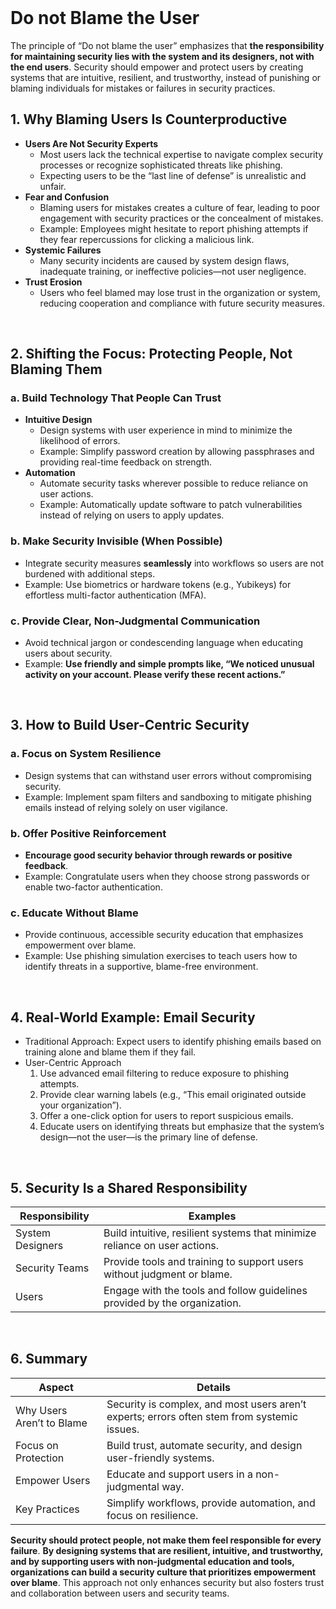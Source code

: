 <br>

# Do not Blame the User
The principle of “Do not blame the user” emphasizes that **the responsibility for maintaining security lies with the system and its designers, not with the end users**. Security should empower and protect users by creating systems that are intuitive, resilient, and trustworthy, instead of punishing or blaming individuals for mistakes or failures in security practices.

## 1. Why Blaming Users Is Counterproductive
  - **Users Are Not Security Experts**
    - Most users lack the technical expertise to navigate complex security processes or recognize sophisticated threats like phishing.
    - Expecting users to be the “last line of defense” is unrealistic and unfair.
  - **Fear and Confusion**
    - Blaming users for mistakes creates a culture of fear, leading to poor engagement with security practices or the concealment of mistakes.
    - Example: Employees might hesitate to report phishing attempts if they fear repercussions for clicking a malicious link.
  - **Systemic Failures**
    - Many security incidents are caused by system design flaws, inadequate training, or ineffective policies—not user negligence.
  - **Trust Erosion**
    - Users who feel blamed may lose trust in the organization or system, reducing cooperation and compliance with future security measures.  
<br>

## 2. Shifting the Focus: Protecting People, Not Blaming Them

### a. Build Technology That People Can Trust
  - **Intuitive Design**
    - Design systems with user experience in mind to minimize the likelihood of errors.
    - Example: Simplify password creation by allowing passphrases and providing real-time feedback on strength.
  - **Automation**
    - Automate security tasks wherever possible to reduce reliance on user actions.
    - Example: Automatically update software to patch vulnerabilities instead of relying on users to apply updates.

### b. Make Security Invisible (When Possible)
  - Integrate security measures **seamlessly** into workflows so users are not burdened with additional steps.
  - Example: Use biometrics or hardware tokens (e.g., Yubikeys) for effortless multi-factor authentication (MFA).

### c. Provide Clear, Non-Judgmental Communication
  - Avoid technical jargon or condescending language when educating users about security.
  - Example: **Use friendly and simple prompts like, “We noticed unusual activity on your account. Please verify these recent actions.”**  
<br>

## 3. How to Build User-Centric Security

### a. Focus on System Resilience
  - Design systems that can withstand user errors without compromising security.
  - Example: Implement spam filters and sandboxing to mitigate phishing emails instead of relying solely on user vigilance.

### b. Offer Positive Reinforcement
  - **Encourage good security behavior through rewards or positive feedback**.
  - Example: Congratulate users when they choose strong passwords or enable two-factor authentication.

### c. Educate Without Blame
  - Provide continuous, accessible security education that emphasizes empowerment over blame.
  - Example: Use phishing simulation exercises to teach users how to identify threats in a supportive, blame-free environment.  
<br>

## 4. Real-World Example: Email Security
  - Traditional Approach: Expect users to identify phishing emails based on training alone and blame them if they fail.
  - User-Centric Approach
    1. Use advanced email filtering to reduce exposure to phishing attempts.
    2. Provide clear warning labels (e.g., “This email originated outside your organization”).
    3. Offer a one-click option for users to report suspicious emails.
    4. Educate users on identifying threats but emphasize that the system’s design—not the user—is the primary line of defense.  
<br>

## 5. Security Is a Shared Responsibility

| Responsibility | Examples |
| -------------- | -------- |
| System Designers | Build intuitive, resilient systems that minimize reliance on user actions. |
| Security Teams | Provide tools and training to support users without judgment or blame. |
| Users | Engage with the tools and follow guidelines provided by the organization. |
  
<br>

## 6. Summary

| Aspect | Details |
| ------ | ------- |
| Why Users Aren’t to Blame | Security is complex, and most users aren’t experts; errors often stem from systemic issues. |
| Focus on Protection | Build trust, automate security, and design user-friendly systems. |
| Empower Users | Educate and support users in a non-judgmental way. |
| Key Practices | Simplify workflows, provide automation, and focus on resilience. |

**Security should protect people, not make them feel responsible for every failure**. **By designing systems that are resilient, intuitive, and trustworthy, and by supporting users with non-judgmental education and tools, organizations can build a security culture that prioritizes empowerment over blame**. This approach not only enhances security but also fosters trust and collaboration between users and security teams.  
<br>